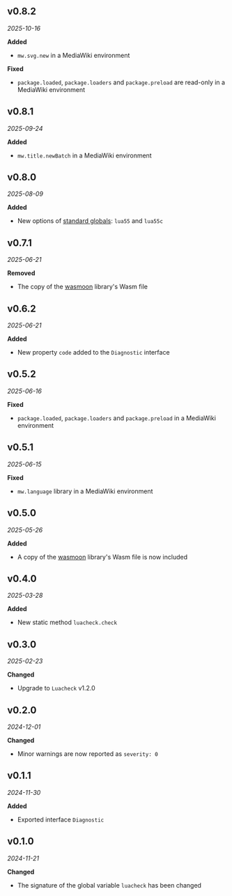 ## v0.8.2

*2025-10-16*

**Added**

- `mw.svg.new` in a MediaWiki environment

**Fixed**

- `package.loaded`, `package.loaders` and `package.preload` are read-only in a MediaWiki environment

## v0.8.1

*2025-09-24*

**Added**

- `mw.title.newBatch` in a MediaWiki environment

## v0.8.0

*2025-08-09*

**Added**

- New options of [standard globals](https://luacheck.readthedocs.io/en/stable/cli.html#command-line-options): `lua55` and `lua55c`

## v0.7.1

*2025-06-21*

**Removed**

- The copy of the [wasmoon](https://www.npmjs.com/package/wasmoon) library's Wasm file

## v0.6.2

*2025-06-21*

**Added**

- New property `code` added to the `Diagnostic` interface

## v0.5.2

*2025-06-16*

**Fixed**

- `package.loaded`, `package.loaders` and `package.preload` in a MediaWiki environment

## v0.5.1

*2025-06-15*

**Fixed**

- `mw.language` library in a MediaWiki environment

## v0.5.0

*2025-05-26*

**Added**

- A copy of the [wasmoon](https://www.npmjs.com/package/wasmoon) library's Wasm file is now included

## v0.4.0

*2025-03-28*

**Added**

- New static method `luacheck.check`

## v0.3.0

*2025-02-23*

**Changed**

- Upgrade to `Luacheck` v1.2.0

## v0.2.0

*2024-12-01*

**Changed**

- Minor warnings are now reported as `severity: 0`

## v0.1.1

*2024-11-30*

**Added**

- Exported interface `Diagnostic`

## v0.1.0

*2024-11-21*

**Changed**

- The signature of the global variable `luacheck` has been changed
